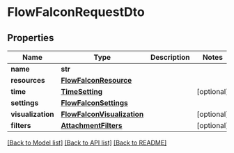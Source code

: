 # FlowFalconRequestDto

## Properties
Name | Type | Description | Notes
------------ | ------------- | ------------- | -------------
**name** | **str** |  | 
**resources** | [**FlowFalconResource**](FlowFalconResource.md) |  | 
**time** | [**TimeSetting**](TimeSetting.md) |  | [optional] 
**settings** | [**FlowFalconSettings**](FlowFalconSettings.md) |  | 
**visualization** | [**FlowFalconVisualization**](FlowFalconVisualization.md) |  | [optional] 
**filters** | [**AttachmentFilters**](AttachmentFilters.md) |  | [optional] 

[[Back to Model list]](../README.md#documentation-for-models) [[Back to API list]](../README.md#documentation-for-api-endpoints) [[Back to README]](../README.md)

